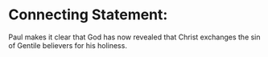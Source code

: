 # Connecting Statement:

Paul makes it clear that God has now revealed that Christ exchanges the sin of Gentile believers for his holiness.